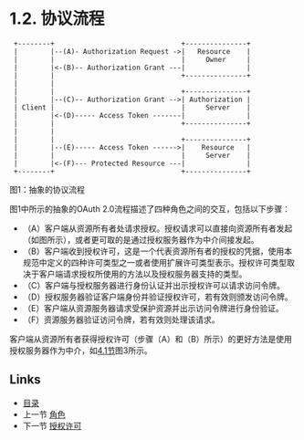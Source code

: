 1.2. 协议流程
==============================
     +--------+                               +---------------+
     |        |--(A)- Authorization Request ->|   Resource    |
     |        |                               |     Owner     |
     |        |<-(B)-- Authorization Grant ---|               |
     |        |                               +---------------+
     |        |
     |        |                               +---------------+
     |        |--(C)-- Authorization Grant -->| Authorization |
     | Client |                               |     Server    |
     |        |<-(D)----- Access Token -------|               |
     |        |                               +---------------+
     |        |
     |        |                               +---------------+
     |        |--(E)----- Access Token ------>|    Resource   |
     |        |                               |     Server    |
     |        |<-(F)--- Protected Resource ---|               |
     +--------+                               +---------------+
图1：抽象的协议流程

图1中所示的抽象的OAuth 2.0流程描述了四种角色之间的交互，包括以下步骤：
- （A）客户端从资源所有者处请求授权。授权请求可以直接向资源所有者发起（如图所示），或者更可取的是通过授权服务器作为中介间接发起。
- （B）客户端收到授权许可，这是一个代表资源所有者的授权的凭据，使用本规范中定义的四种许可类型之一或者使用扩展许可类型表示。授权许可类型取决于客户端请求授权所使用的方法以及授权服务器支持的类型。
- （C）客户端与授权服务器进行身份认证并出示授权许可以请求访问令牌。
- （D）授权服务器验证客户端身份并验证授权许可，若有效则颁发访问令牌。 
- （E）客户端从资源服务器请求受保护资源并出示访问令牌进行身份验证。
- （F）资源服务器验证访问令牌，若有效则处理该请求。

客户端从资源所有者获得授权许可（步骤（A）和（B）所示）的更好方法是使用授权服务器作为中介，如[4.1节](../Section04/4.1.md)图3所示。

## Links

* [目录](../SUMMARY.md)
* 上一节 [角色](1.1.md)
* 下一节 [授权许可](1.3.md)

